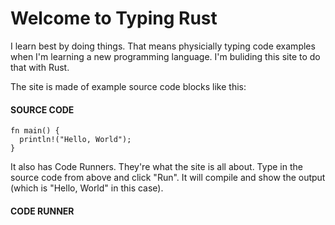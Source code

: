 # Welcome to Typing Rust

I learn best by doing things. That means physicially
typing code examples when I'm learning a
new programming language. I'm buliding this site
to do that with Rust.

The site is made of example source
code blocks like this:

#### SOURCE CODE

```rust, noplayground, EXAMPLE1
fn main() {
  println!("Hello, World");
}
```

It also has Code Runners. They're
what the site is all about. Type in the source
code from above and click "Run". It will
compile and show the output (which is "Hello, World"
in this case).

#### CODE RUNNER

```rust, editable, CODE1

```
